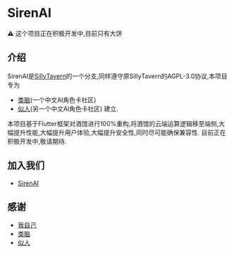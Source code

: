 # SirenAI
⚠️ 这个项目正在积极开发中,目前只有大饼

## 介绍
SirenAI是[SillyTavern](https://github.com/SillyTavern/SillyTavern)的一个分支,同样遵守原SillyTavern的AGPL-3.0协议,本项目专为
- [类脑](https://discord.gg/bNmEB4SK9h)(一个中文AI角色卡社区)
- [似人](https://discord.gg/f6VfJU86SQ)(另一个中文AI角色卡社区)
建立.

本项目基于Flutter框架对酒馆进行100%重构,将酒馆的云端运算逻辑移至端侧,大幅提升性能,大幅提升用户体验,大幅提升安全性,同时尽可能确保兼容性.
目前正在积极开发中,敬请期待.

## 加入我们
- [SirenAI](https://discord.gg/mBD77vwUCB)

## 感谢
- [我自己](https://zaixi.dev)
- [类脑](https://discord.gg/bNmEB4SK9h)
- [似人](https://discord.gg/f6VfJU86SQ)
